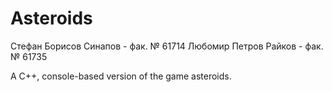 Asteroids
=========


Стефан Борисов Синапов - фак. № 61714
Любомир Петров Райков - фак. № 61735

A C++, console-based version of the game asteroids.
